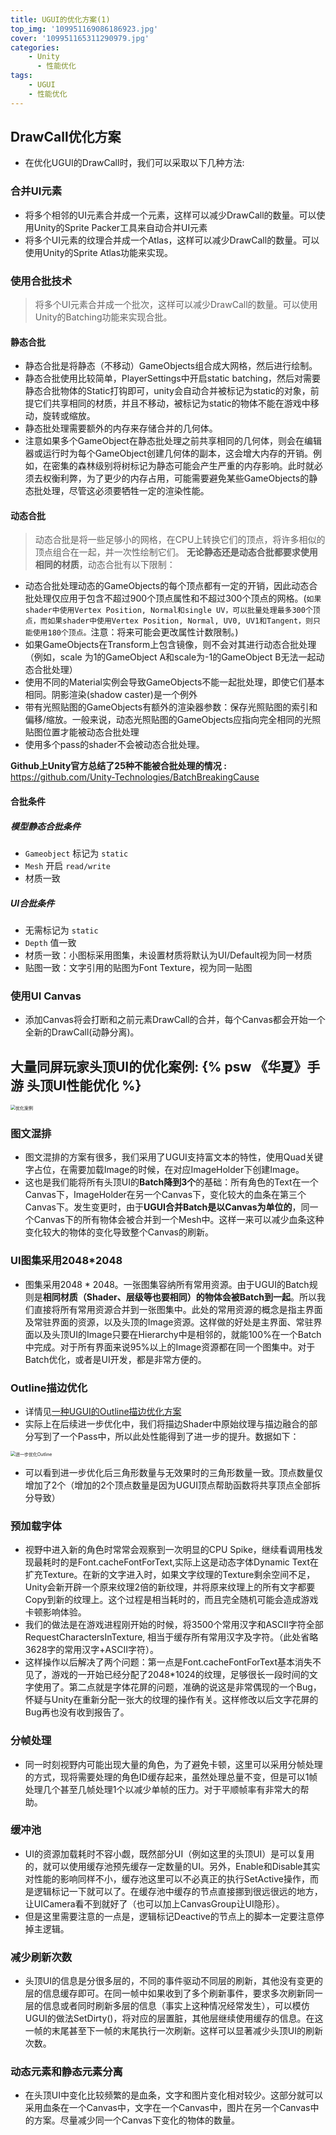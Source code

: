```yaml
---
title: UGUI的优化方案(1)
top_img: '109951169086186923.jpg'
cover: '109951165311290979.jpg'
categories: 
    - Unity
      - 性能优化
tags: 
    - UGUI
    - 性能优化
---
```


## DrawCall优化方案

* 在优化UGUI的DrawCall时，我们可以采取以下几种方法:

### 合并UI元素

* 将多个相邻的UI元素合并成一个元素，这样可以减少DrawCall的数量。可以使用Unity的Sprite Packer工具来自动合并UI元素
* 将多个UI元素的纹理合并成一个Atlas，这样可以减少DrawCall的数量。可以使用Unity的Sprite Atlas功能来实现。

### 使用合批技术

> 将多个UI元素合并成一个批次，这样可以减少DrawCall的数量。可以使用Unity的Batching功能来实现合批。

#### 静态合批

* 静态合批是将静态（不移动）GameObjects组合成大网格，然后进行绘制。
* 静态合批使用比较简单，PlayerSettings中开启static batching，然后对需要静态合批物体的Static打钩即可，unity会自动合并被标记为static的对象，前提它们共享相同的材质，并且不移动，被标记为static的物体不能在游戏中移动，旋转或缩放。
* 静态批处理需要额外的内存来存储合并的几何体。
* 注意如果多个GameObject在静态批处理之前共享相同的几何体，则会在编辑器或运行时为每个GameObject创建几何体的副本，这会增大内存的开销。例如，在密集的森林级别将树标记为静态可能会产生严重的内存影响。此时就必须去权衡利弊，为了更少的内存占用，可能需要避免某些GameObjects的静态批处理，尽管这必须要牺牲一定的渲染性能。

#### 动态合批

> 动态合批是将一些足够小的网格，在CPU上转换它们的顶点，将许多相似的顶点组合在一起，并一次性绘制它们。
> **无论静态还是动态合批都要求使用相同的材质**，动态合批有以下限制：

* 动态合批处理动态的GameObjects的每个顶点都有一定的开销，因此动态合批处理仅应用于包含不超过900个顶点属性和不超过300个顶点的网格。(`如果shader中使用Vertex Position, Normal和single UV，可以批量处理最多300个顶点，而如果shader中使用Vertex Position, Normal, UV0, UV1和Tangent，则只能使用180个顶点。`注意：将来可能会更改属性计数限制。)
* 如果GameObjects在Transform上包含镜像，则不会对其进行动态合批处理（例如，scale 为1的GameObject A和scale为-1的GameObject B无法一起动态合批处理）
* 使用不同的Material实例会导致GameObjects不能一起批处理，即使它们基本相同。阴影渲染(shadow caster)是一个例外
* 带有光照贴图的GameObjects有额外的渲染器参数：保存光照贴图的索引和偏移/缩放。一般来说，动态光照贴图的GameObjects应指向完全相同的光照贴图位置才能被动态合批处理
* 使用多个pass的shader不会被动态合批处理。

**Github上Unity官方总结了25种不能被合批处理的情况 :** <https://github.com/Unity-Technologies/BatchBreakingCause>

#### 合批条件

##### 模型静态合批条件

* `Gameobject` 标记为 `static`
* `Mesh` 开启 `read/write`
* 材质一致

##### UI合批条件

* 无需标记为 `static`
* `Depth` 值一致
* 材质一致：小图标采用图集，未设置材质将默认为UI/Default视为同一材质
* 贴图一致：文字引用的贴图为Font Texture，视为同一贴图

### 使用UI Canvas

* 添加Canvas将会打断和之前元素DrawCall的合并，每个Canvas都会开始一个全新的DrawCall(动静分离)。

## 大量同屏玩家头顶UI的优化案例: {% psw 《华夏》手游 头顶UI性能优化 %}

<img src="bf947f9535b549c6a54357977b2137e4.png" alt="优化案例" style="zoom:50%;">

### 图文混排

* 图文混排的方案有很多，我们采用了UGUI支持富文本的特性，使用Quad关键字占位，在需要加载Image的时候，在对应ImageHolder下创建Image。
* 这也是我们能将所有头顶UI的**Batch降到3个**的基础：所有角色的Text在一个Canvas下，ImageHolder在另一个Canvas下，变化较大的血条在第三个Canvas下。发生变更时，由于**UGUI合并Batch是以Canvas为单位的**，同一个Canvas下的所有物体会被合并到一个Mesh中。这样一来可以减少血条这种变化较大的物体的变化导致整个Canvas的刷新。

### UI图集采用2048*2048

* 图集采用2048 * 2048。一张图集容纳所有常用资源。由于UGUI的Batch规则是**相同材质（Shader、层级等也要相同）的物体会被Batch到一起**。所以我们直接将所有常用资源合并到一张图集中。此处的常用资源的概念是指主界面及常驻界面的资源，以及头顶的Image资源。这样做的好处是主界面、常驻界面以及头顶UI的Image只要在Hierarchy中是相邻的，就能100%在一个Batch中完成。对于所有界面来说95%以上的Image资源都在同一个图集中。对于Batch优化，或者是UI开发，都是非常方便的。

### Outline描边优化

* 详情见[一种UGUI的Outline描边优化方案](https://sleepyloser.github.io/2024/08/09/Unity/Performance_Optimization/Outline_Stroke_Optimization/OutlineStrokeOptimization/)
* 实际上在后续进一步优化中，我们将描边Shader中原始纹理与描边融合的部分写到了一个Pass中，所以此处性能得到了进一步的提升。数据如下：

<img src="Outline.png" alt="进一步优化Outline" style="zoom:50%;">

* 可以看到进一步优化后三角形数量与无效果时的三角形数量一致。顶点数量仅增加了2个（增加的2个顶点数量是因为UGUI顶点帮助函数将共享顶点全部拆分导致）

### 预加载字体

* 视野中进入新的角色时常常会观察到一次明显的CPU Spike，继续看调用栈发现最耗时的是Font.cacheFontForText,实际上这是动态字体Dynamic Text在扩充Texture。在新的文字进入时，如果文字纹理的Texture剩余空间不足，Unity会新开辟一个原来纹理2倍的新纹理，并将原来纹理上的所有文字都要Copy到新的纹理上。这个过程是相当耗时的，而且完全随机可能会造成游戏卡顿影响体验。
* 我们的做法是在游戏进程刚开始的时候，将3500个常用汉字和ASCII字符全部RequestCharactersInTexture, 相当于缓存所有常用汉字及字符。（此处省略3628字的常用汉字+ASCII字符）。
* 这样操作以后解决了两个问题：第一点是Font.cacheFontForText基本消失不见了，游戏的一开始已经分配了2048*1024的纹理，足够很长一段时间的文字使用了。第二点就是字体花屏的问题，准确的说这是非常偶现的一个Bug，怀疑与Unity在重新分配一张大的纹理的操作有关。这样修改以后文字花屏的Bug再也没有收到报告了。

### 分帧处理

* 同一时刻视野内可能出现大量的角色，为了避免卡顿，这里可以采用分帧处理的方式，现将需要处理的角色ID缓存起来，虽然处理总量不变，但是可以1帧处理几个甚至几帧处理1个以减少单帧的压力。对于平顺帧率有非常大的帮助。

### 缓冲池

* UI的资源加载耗时不容小觑，既然部分UI（例如这里的头顶UI）是可以复用的，就可以使用缓存池预先缓存一定数量的UI。另外，Enable和Disable其实对性能的影响同样不小，缓存池这里可以不必真正的执行SetActive操作，而是逻辑标记一下就可以了。在缓存池中缓存的节点直接挪到很远很远的地方，让UICamera看不到就好了（也可以加上CanvasGroup让UI隐形）。
* 但是这里需要注意的一点是，逻辑标记Deactive的节点上的脚本一定要注意停掉主逻辑。

### 减少刷新次数

* 头顶UI的信息是分很多层的，不同的事件驱动不同层的刷新，其他没有变更的层的信息缓存即可。在同一帧中如果收到了多个刷新事件，要求多次刷新同一层的信息或者同时刷新多层的信息（事实上这种情况经常发生），可以模仿UGUI的做法SetDirty()，将对应的层置脏，其他层继续使用缓存的信息。在这一帧的末尾甚至下一帧的末尾执行一次刷新。这样可以显著减少头顶UI的刷新次数。

### 动态元素和静态元素分离

* 在头顶UI中变化比较频繁的是血条，文字和图片变化相对较少。这部分就可以采用血条在一个Canvas中，文字在一个Canvas中，图片在另一个Canvas中的方案。尽量减少同一个Canvas下变化的物体的数量。
